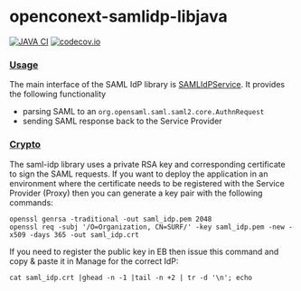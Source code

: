 # openconext-samlidp-libjava
[![JAVA CI](https://github.com/OpenConext/openconext-samlidp-libjava/actions/workflows/actions.yml/badge.svg)](https://github.com/OpenConext/openconext-samlidp-libjava/actions/workflows/actions.yml)
[![codecov.io](https://codecov.io/github/OpenConext/openconext-samlidp-libjava/coverage.svg)](https://codecov.io/github/OpenConext/openconext-samlidp-libjava)

### [Usage](#usage)

The main interface of the SAML IdP library is [SAMLIdPService](saml-idp/src/main/java/saml/SAMLIdPService.java). 
It provides the following functionality
- parsing SAML to an `org.opensaml.saml.saml2.core.AuthnRequest`
- sending SAML response back to the Service Provider

### [Crypto](#crypto)

The saml-idp library uses a private RSA key and corresponding certificate to sign the SAML requests. If you want to
deploy the application in an environment where the certificate needs to be registered with the Service Provider (Proxy)
then you can generate a key pair with the following commands:
```
openssl genrsa -traditional -out saml_idp.pem 2048
openssl req -subj '/O=Organization, CN=SURF/' -key saml_idp.pem -new -x509 -days 365 -out saml_idp.crt
```
If you need to register the public key in EB then issue this command and copy & paste it in Manage for the correct IdP:
```
cat saml_idp.crt |ghead -n -1 |tail -n +2 | tr -d '\n'; echo
```

